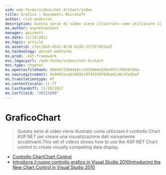 ```yaml
---
uid: web-forms/videos/net-4/chart/index
title: Grafico | Documenti Microsoft
author: rick-anderson
description: Questa serie di video viene illustrato come utilizzare il controllo Chart ASP.NET per creare una visualizzazione dati visivamente accattivanti.
ms.author: aspnetcontent
manager: wpickett
ms.date: 11/14/2011
ms.topic: article
ms.assetid: c7ec18e5-45a1-4c18-b2d9-31f377d23a3f
ms.technology: dotnet-webforms
ms.prod: .net-framework
msc.legacyurl: /web-forms/videos/net-4/chart
msc.type: chapter
ms.openlocfilehash: 4bb94f23b0428cc3431b84e556e55fc789587d4a
ms.sourcegitcommit: 9a9483aceb34591c97451997036a9120c3fe2baf
ms.translationtype: HT
ms.contentlocale: it-IT
ms.lasthandoff: 11/10/2017
ms.locfileid: "26521890"
---
```

<a name="chart"></a><span data-ttu-id="5cc45-103">Grafico</span><span class="sxs-lookup"><span data-stu-id="5cc45-103">Chart</span></span>
====================
> <span data-ttu-id="5cc45-104">Questa serie di video viene illustrato come utilizzare il controllo Chart ASP.NET per creare una visualizzazione dati visivamente accattivanti.</span><span class="sxs-lookup"><span data-stu-id="5cc45-104">This set of videos shows how to use the ASP.NET Chart control to create visually compelling data display.</span></span>


- [<span data-ttu-id="5cc45-105">Controllo Chart</span><span class="sxs-lookup"><span data-stu-id="5cc45-105">Chart Control</span></span>](aspnet-4-quick-hit-chart-control.md)
- [<span data-ttu-id="5cc45-106">Introdurre il nuovo controllo grafico in Visual Studio 2010</span><span class="sxs-lookup"><span data-stu-id="5cc45-106">Introducing the New Chart Control in Visual Studio 2010</span></span>](aspnet-4-how-do-i-introducing-the-new-chart-control-in-visual-studio-2010.md)

